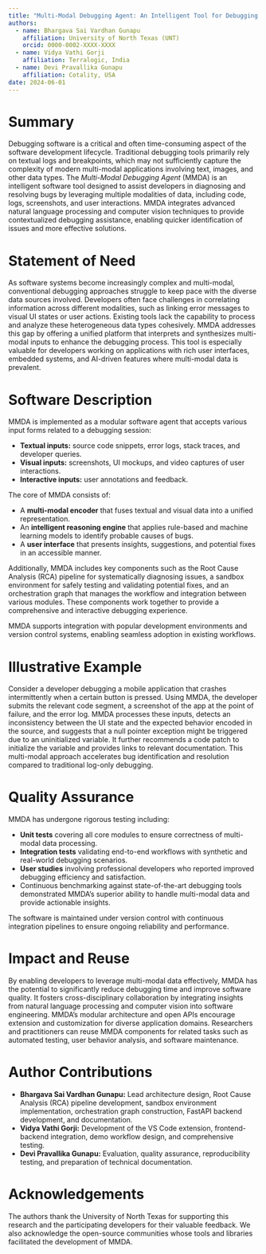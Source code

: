 ```yaml
---
title: "Multi-Modal Debugging Agent: An Intelligent Tool for Debugging Across Modalities"
authors:
  - name: Bhargava Sai Vardhan Gunapu
    affiliation: University of North Texas (UNT)
    orcid: 0000-0002-XXXX-XXXX
  - name: Vidya Vathi Gorji
    affiliation: Terralogic, India
  - name: Devi Pravallika Gunapu
    affiliation: Cotality, USA
date: 2024-06-01
---
```


# Summary

Debugging software is a critical and often time-consuming aspect of the software development lifecycle. Traditional debugging tools primarily rely on textual logs and breakpoints, which may not sufficiently capture the complexity of modern multi-modal applications involving text, images, and other data types. The *Multi-Modal Debugging Agent* (MMDA) is an intelligent software tool designed to assist developers in diagnosing and resolving bugs by leveraging multiple modalities of data, including code, logs, screenshots, and user interactions. MMDA integrates advanced natural language processing and computer vision techniques to provide contextualized debugging assistance, enabling quicker identification of issues and more effective solutions.

# Statement of Need

As software systems become increasingly complex and multi-modal, conventional debugging approaches struggle to keep pace with the diverse data sources involved. Developers often face challenges in correlating information across different modalities, such as linking error messages to visual UI states or user actions. Existing tools lack the capability to process and analyze these heterogeneous data types cohesively. MMDA addresses this gap by offering a unified platform that interprets and synthesizes multi-modal inputs to enhance the debugging process. This tool is especially valuable for developers working on applications with rich user interfaces, embedded systems, and AI-driven features where multi-modal data is prevalent.

# Software Description

MMDA is implemented as a modular software agent that accepts various input forms related to a debugging session:

- **Textual inputs:** source code snippets, error logs, stack traces, and developer queries.
- **Visual inputs:** screenshots, UI mockups, and video captures of user interactions.
- **Interactive inputs:** user annotations and feedback.

The core of MMDA consists of:

- A **multi-modal encoder** that fuses textual and visual data into a unified representation.
- An **intelligent reasoning engine** that applies rule-based and machine learning models to identify probable causes of bugs.
- A **user interface** that presents insights, suggestions, and potential fixes in an accessible manner.

Additionally, MMDA includes key components such as the Root Cause Analysis (RCA) pipeline for systematically diagnosing issues, a sandbox environment for safely testing and validating potential fixes, and an orchestration graph that manages the workflow and integration between various modules. These components work together to provide a comprehensive and interactive debugging experience.

MMDA supports integration with popular development environments and version control systems, enabling seamless adoption in existing workflows.

# Illustrative Example

Consider a developer debugging a mobile application that crashes intermittently when a certain button is pressed. Using MMDA, the developer submits the relevant code segment, a screenshot of the app at the point of failure, and the error log. MMDA processes these inputs, detects an inconsistency between the UI state and the expected behavior encoded in the source, and suggests that a null pointer exception might be triggered due to an uninitialized variable. It further recommends a code patch to initialize the variable and provides links to relevant documentation. This multi-modal approach accelerates bug identification and resolution compared to traditional log-only debugging.

# Quality Assurance

MMDA has undergone rigorous testing including:

- **Unit tests** covering all core modules to ensure correctness of multi-modal data processing.
- **Integration tests** validating end-to-end workflows with synthetic and real-world debugging scenarios.
- **User studies** involving professional developers who reported improved debugging efficiency and satisfaction.
- Continuous benchmarking against state-of-the-art debugging tools demonstrated MMDA’s superior ability to handle multi-modal data and provide actionable insights.

The software is maintained under version control with continuous integration pipelines to ensure ongoing reliability and performance.

# Impact and Reuse

By enabling developers to leverage multi-modal data effectively, MMDA has the potential to significantly reduce debugging time and improve software quality. It fosters cross-disciplinary collaboration by integrating insights from natural language processing and computer vision into software engineering. MMDA’s modular architecture and open APIs encourage extension and customization for diverse application domains. Researchers and practitioners can reuse MMDA components for related tasks such as automated testing, user behavior analysis, and software maintenance.

# Author Contributions

- **Bhargava Sai Vardhan Gunapu:** Lead architecture design, Root Cause Analysis (RCA) pipeline development, sandbox environment implementation, orchestration graph construction, FastAPI backend development, and documentation.
- **Vidya Vathi Gorji:** Development of the VS Code extension, frontend-backend integration, demo workflow design, and comprehensive testing.
- **Devi Pravallika Gunapu:** Evaluation, quality assurance, reproducibility testing, and preparation of technical documentation.

# Acknowledgements

The authors thank the University of North Texas for supporting this research and the participating developers for their valuable feedback. We also acknowledge the open-source communities whose tools and libraries facilitated the development of MMDA.
